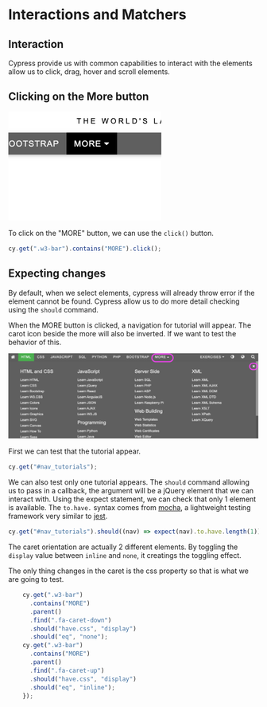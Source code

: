 # Interactions and Matchers

## Interaction

Cypress provide us with common capabilities to interact with the elements allow us to click, drag, hover and scroll elements.

## Clicking on the More button

![more](_media/more.png)

To click on the "MORE" button, we can use the `click()` button.

```js
cy.get(".w3-bar").contains("MORE").click();
```

## Expecting changes

By default, when we select elements, cypress will already throw error if the element cannot be found. Cypress allow us to do more detail checking using the `should` command.

When the MORE button is clicked, a navigation for tutorial will appear. The carot icon beside the more will also be inverted. If we want to test the behavior of this.

![nav-tutorial](_media/nav-tutorial.png)

First we can test that the tutorial appear.

```js
cy.get("#nav_tutorials");
```

We can also test only one tutorial appears. The `should` command allowing us to pass in a callback, the argument will be a jQuery element that we can interact with. Using the expect statement, we can check that only 1 element is available. The `to.have.` syntax comes from [mocha](https://mochajs.org/), a lightweight testing framework very similar to [jest](https://jestjs.io/).

```js
cy.get("#nav_tutorials").should((nav) => expect(nav).to.have.length(1));
```

The caret orientation are actually 2 different elements. By toggling the `display` value between `inline` and `none`, it creatings the toggling effect.

The only thing changes in the caret is the css property so that is what we are going to test.

```js
    cy.get(".w3-bar")
      .contains("MORE")
      .parent()
      .find(".fa-caret-down")
      .should("have.css", "display")
      .should("eq", "none");
    cy.get(".w3-bar")
      .contains("MORE")
      .parent()
      .find(".fa-caret-up")
      .should("have.css", "display")
      .should("eq", "inline");
	});
```
